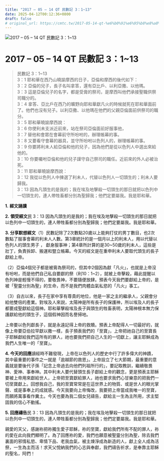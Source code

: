 ```yaml
---
title: "2017 – 05 – 14 QT 民數記 3：1~13"
date: 2025-04-12T00:12:36+0800
draft: false
# original_url: https://cmtc.tw/2017-05-14-qt-%e6%b0%91%e6%95%b8%e8%a8%98-3%ef%bc%9a113
---
```


![2017 – 05 – 14 QT 民數記 3：1~13](/images/qt.jpg   "2017 – 05 – 14 QT 民數記 3：1~13")

# 2017 – 05 – 14 QT 民數記 3：1~13

> 民數記 3：1~13  
> 3：1 耶和華在西乃山曉諭摩西的日子，亞倫和摩西的後代如下：  
> 3：2 亞倫的兒子，長子名叫拿答，還有亞比戶、以利亞撒、以他瑪。  
> 3：3 這是亞倫兒子的名字，都是受膏的祭司，是摩西叫他們承接聖職供祭司職分的。  
> 3：4 拿答、亞比戶在西乃的曠野向耶和華獻凡火的時候就死在耶和華面前了。他們也沒有兒子。以利亞撒、以他瑪在他們的父親亞倫面前供祭司的職分。  
> 3：5 耶和華曉諭摩西說：  
> 3：6 你使利未支派近前來，站在祭司亞倫面前好服事他，  
> 3：7 替他和會眾在會幕前守所吩咐的，辦理帳幕的事。  
> 3：8 又要看守會幕的器具，並守所吩咐以色列人的，辦理帳幕的事。  
> 3：9 你要將利未人給亞倫和他的兒子，因為他們是從以色列人中選出來給他的。  
> 3：10 你要囑咐亞倫和他的兒子謹守自己祭司的職任。近前來的外人必被治死。  
> 3：11 耶和華曉諭摩西說：  
> 3：12 我從以色列人中揀選了利未人，代替以色列人一切頭生的；利未人要歸我。  
> 3：13 因為凡頭生的是我的；我在埃及地擊殺一切頭生的那日就把以色列中一切頭生的，連人帶牲畜都分別為聖歸我；他們定要屬我。我是耶和華。

**1.** **經文誦讀**

**2.** **領受經文**民 3：13 因為凡頭生的是我的；我在埃及地擊殺一切頭生的那日就把以色列中一切頭生的，連人帶牲畜都分別為聖歸我；他們定要屬我。我是耶和華。

**3. 分享默想經文**（1）民數記除了2次數點20歲以上能夠打仗的男丁數目，也2次數點了服事會幕的利未人人數。第3章統計的是一個月以上的利未人，用以代替以色列人的頭生男子 ， 獻身服事神；第4章所計算的是30~50歲的利未人，這些是壯丁，負責拆卸、搬運和豎立帳幕。今天的經文是在重申利未人要取代頭生的長子獻給上帝。

（2）亞倫4個兒子都是被膏為祭司的，但其中2個因為獻「凡火」，也就是上帝沒有吩咐，而是他們自己私自要獻的祭（利10：1~2），就被上帝擊殺，藉此提醒以色列神是輕慢不得的，要敬畏神，不要隨便放肆。預表今天我們要獻給上帝的，是被「聖靈分別為聖」的生命，而不是我們肉體血氣私慾的「凡火」事工。

（3）自古以來，長子在家中享有尊貴的地位，他是一家之主的繼承人，父親會分給他雙倍的產業。對埃及人來説，太陽神是所有長子的保護神，所以埃及人的長子都要成聖獻給這個神。耶和華擊殺埃及長子與頭生的牲畜表明，太陽神根本無力保護獻給他的頭生子，這個假神因而名譽掃地。

上帝要以色列獻長子，就是永遠記得上帝的救贖。預表上帝配得人一切最好的，就像上帝要亞伯拉罕獻以撒一樣，長子預表我們的「至寶」，上帝把祂自己的至寶長子耶穌獻給我們這所有的罪人，祂也要我們把自己人生的一切獻上，讓主耶穌成為我們人生唯一的「至寶」。

**4. 今天的回應**讀經時不難發現，上帝在以色列人的歷史中行了許多偉大的神蹟，其中最重要的事件之一就是「逾越節的救恩」。上帝設立了七大節期，最重要的意義就是要後代子孫「記念上帝過去向他們列祖所行的」，要記取教訓，繼續敬畏神、愛神、事奉神。其中利未人要代替頭生長子獻給上帝的觀念，更是預表主耶穌要被上帝用來獻給世人，上帝把至寶獻給罪人，祂也要求我們心甘樂意的把我們一切至寶獻上。回想我自己，我的至寶常常是在這世界上的物質、或是世人的眼光掌聲、或是事奉上的成就感。今天我要向上帝悔改，我要把上帝當成我唯一的至寶，而願將萬事看作糞土。今天也要為我二個女兒禱告，獻給主一生為主所用，求主堅固我的信心不動搖。

**5. 回應禱告**民 3：13 因為凡頭生的是我的；我在埃及地擊殺一切頭生的那日就把以色列中一切頭生的，連人帶牲畜都分別為聖歸我；他們定要屬我。我是耶和華。

親愛的天父，感謝祢把祢獨生愛子耶穌，祢的至寶，獻給我們所有不配的罪人，祢的愛在此向我們顯明了。為了回應祢的愛，我們也願意被聖靈分別為聖，除去我們裏面的邪情私慾、卑情下品、老我血氣，被主煉淨成為新造的人，獻上全人成為活祭，一生為主而活！求天父悅納我們的心志與奉獻，我們禱告祈求，是奉靠主耶穌的聖名，阿們！